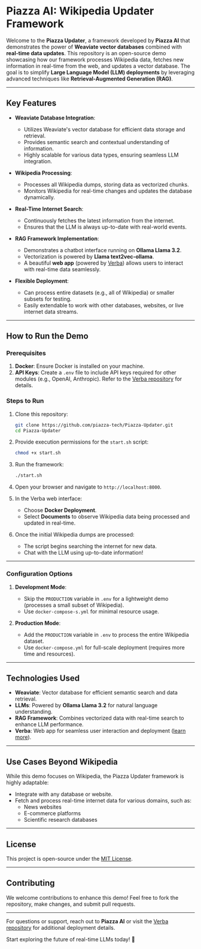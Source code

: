 # Piazza AI: Wikipedia Updater Framework

Welcome to the **Piazza Updater**, a framework developed by **Piazza AI** that demonstrates the power of **Weaviate vector databases** combined with **real-time data updates**. This repository is an open-source demo showcasing how our framework processes Wikipedia data, fetches new information in real-time from the web, and updates a vector database. The goal is to simplify **Large Language Model (LLM) deployments** by leveraging advanced techniques like **Retrieval-Augmented Generation (RAG)**.

---

## Key Features

- **Weaviate Database Integration**: 
  - Utilizes Weaviate's vector database for efficient data storage and retrieval.
  - Provides semantic search and contextual understanding of information.
  - Highly scalable for various data types, ensuring seamless LLM integration.

- **Wikipedia Processing**: 
  - Processes all Wikipedia dumps, storing data as vectorized chunks.
  - Monitors Wikipedia for real-time changes and updates the database dynamically.

- **Real-Time Internet Search**:
  - Continuously fetches the latest information from the internet.
  - Ensures that the LLM is always up-to-date with real-world events.

- **RAG Framework Implementation**:
  - Demonstrates a chatbot interface running on **Ollama Llama 3.2**.
  - Vectorization is powered by **Llama text2vec-ollama**.
  - A beautiful **web app** (powered by [Verba](https://github.com/weaviate/Verba)) allows users to interact with real-time data seamlessly.

- **Flexible Deployment**:
  - Can process entire datasets (e.g., all of Wikipedia) or smaller subsets for testing.
  - Easily extendable to work with other databases, websites, or live internet data streams.

---

## How to Run the Demo

### Prerequisites
1. **Docker**: Ensure Docker is installed on your machine.
2. **API Keys**: Create a `.env` file to include API keys required for other modules (e.g., OpenAI, Anthropic). Refer to the [Verba repository](https://github.com/weaviate/Verba) for details.

### Steps to Run
1. Clone this repository:
   ```bash
   git clone https://github.com/piazza-tech/Piazza-Updater.git
   cd Piazza-Updater
   ```

2. Provide execution permissions for the `start.sh` script:
   ```bash
   chmod +x start.sh
   ```

3. Run the framework:
   ```bash
   ./start.sh
   ```

4. Open your browser and navigate to `http://localhost:8000`.

5. In the Verba web interface:
   - Choose **Docker Deployment**.
   - Select **Documents** to observe Wikipedia data being processed and updated in real-time.

6. Once the initial Wikipedia dumps are processed:
   - The script begins searching the internet for new data.
   - Chat with the LLM using up-to-date information!

---

### Configuration Options
1. **Development Mode**:
   - Skip the `PRODUCTION` variable in `.env` for a lightweight demo (processes a small subset of Wikipedia).
   - Use `docker-compose-s.yml` for minimal resource usage.

2. **Production Mode**:
   - Add the `PRODUCTION` variable in `.env` to process the entire Wikipedia dataset.
   - Use `docker-compose.yml` for full-scale deployment (requires more time and resources).

---

## Technologies Used
- **Weaviate**: Vector database for efficient semantic search and data retrieval.
- **LLMs**: Powered by **Ollama Llama 3.2** for natural language understanding.
- **RAG Framework**: Combines vectorized data with real-time search to enhance LLM performance.
- **Verba**: Web app for seamless user interaction and deployment ([learn more](https://github.com/weaviate/Verba)).

---

## Use Cases Beyond Wikipedia
While this demo focuses on Wikipedia, the Piazza Updater framework is highly adaptable:
- Integrate with any database or website.
- Fetch and process real-time internet data for various domains, such as:
  - News websites
  - E-commerce platforms
  - Scientific research databases

---

## License
This project is open-source under the [MIT License](LICENSE).

---

## Contributing
We welcome contributions to enhance this demo! Feel free to fork the repository, make changes, and submit pull requests.

---

For questions or support, reach out to **Piazza AI** or visit the [Verba repository](https://github.com/weaviate/Verba) for additional deployment details. 

Start exploring the future of real-time LLMs today! 🚀